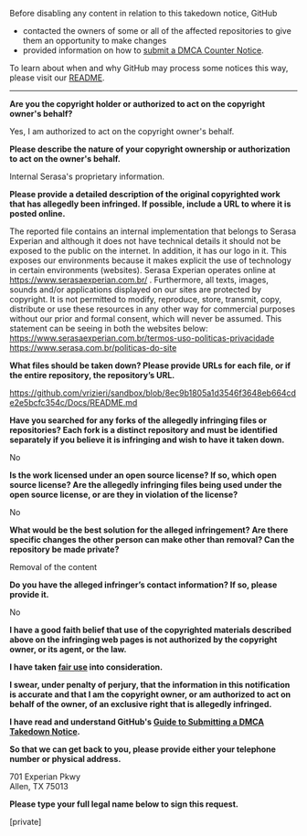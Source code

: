 Before disabling any content in relation to this takedown notice, GitHub
- contacted the owners of some or all of the affected repositories to give them an opportunity to make changes
- provided information on how to [submit a DMCA Counter Notice](https://docs.github.com/en/articles/guide-to-submitting-a-dmca-counter-notice).

To learn about when and why GitHub may process some notices this way, please visit our [README](https://github.com/github/dmca/blob/master/README.md).

---

**Are you the copyright holder or authorized to act on the copyright owner's behalf?**

Yes, I am authorized to act on the copyright owner's behalf.

**Please describe the nature of your copyright ownership or authorization to act on the owner's behalf.**

Internal Serasa's proprietary information.

**Please provide a detailed description of the original copyrighted work that has allegedly been infringed. If possible, include a URL to where it is posted online.**

The reported file contains an internal implementation that belongs to Serasa Experian and although it does not have technical details it should not be exposed to the public on the internet. In addition, it has our logo in it. This exposes our environments because it makes explicit the use of technology in certain environments (websites). Serasa Experian operates online at https://www.serasaexperian.com.br/ . Furthermore, all texts, images, sounds and/or applications displayed on our sites are protected by copyright. It is not permitted to modify, reproduce, store, transmit, copy, distribute or use these resources in any other way for commercial purposes without our prior and formal consent, which will never be assumed. This statement can be seeing in both the websites below:  
https://www.serasaexperian.com.br/termos-uso-politicas-privacidade  
https://www.serasa.com.br/politicas-do-site

**What files should be taken down? Please provide URLs for each file, or if the entire repository, the repository’s URL.**

https://github.com/vrizieri/sandbox/blob/8ec9b1805a1d3546f3648eb664cde2e5bcfc354c/Docs/README.md

**Have you searched for any forks of the allegedly infringing files or repositories? Each fork is a distinct repository and must be identified separately if you believe it is infringing and wish to have it taken down.**

No

**Is the work licensed under an open source license? If so, which open source license? Are the allegedly infringing files being used under the open source license, or are they in violation of the license?**

No

**What would be the best solution for the alleged infringement? Are there specific changes the other person can make other than removal? Can the repository be made private?**

Removal of the content

**Do you have the alleged infringer’s contact information? If so, please provide it.**

No

**I have a good faith belief that use of the copyrighted materials described above on the infringing web pages is not authorized by the copyright owner, or its agent, or the law.**

**I have taken <a href="https://www.lumendatabase.org/topics/22">fair use</a> into consideration.**

**I swear, under penalty of perjury, that the information in this notification is accurate and that I am the copyright owner, or am authorized to act on behalf of the owner, of an exclusive right that is allegedly infringed.**

**I have read and understand GitHub's <a href="https://docs.github.com/articles/guide-to-submitting-a-dmca-takedown-notice/">Guide to Submitting a DMCA Takedown Notice</a>.**

**So that we can get back to you, please provide either your telephone number or physical address.**

701 Experian Pkwy  
Allen, TX 75013

**Please type your full legal name below to sign this request.**

[private]
